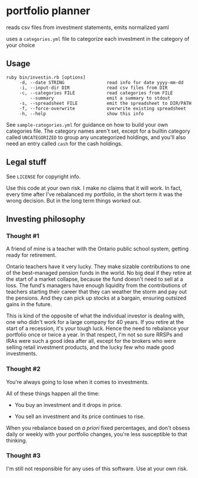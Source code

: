 # portfolio planner
reads csv files from investment statements, emits normalized yaml

uses a `categories.yml` file to categorize each investment in the category of your choice

## Usage

```
ruby bin/investin.rb [options]
     -d, --date STRING                read info for date yyyy-mm-dd
     -i, --input-dir DIR              read csv files from DIR
     -c, --categories FILE            read categories from FILE
         --summary                    emit a summary to stdout
     -s, --spreadsheet FILE           emit the spreadsheet to DIR/PATH
     -f, --force-overwrite            overwrite existing spreadsheet
     -h, --help                       show this info
```

See `sample-categories.yml` for guidance on how to build your own categories file.
The category names aren't set, except for a builtin category called `UNCATEGORIZED` to
group any uncategorized holdings, and you'll also need an entry called `cash` for
the cash holdings.

## Legal stuff

See `LICENSE` for copyright info.

Use this code at your own risk. I make no claims that it will work.
In fact, every time after I've rebalanced my portfolio, in the short term it was the wrong decision. But in the long term things worked out.

## Investing philosophy

### Thought #1

A friend of mine is a teacher with the Ontario public school system, getting ready for retirement.

Ontario teachers have it very lucky.
They make sizable contributions to one of the best-managed pension funds in the world.
No big deal if they retire at the start of a market collapse,
because the fund doesn't need to sell at a loss.
The fund's managers have enough liquidity from the contributions of teachers
starting their career that they can weather the storm and pay out the pensions.
And they can pick up stocks at a bargain, ensuring outsized gains in the future.

This is kind of the opposite of what the individual investor is dealing with,
one who didn't work for a large company for 40 years.
If you retire at the start of a recession, it's your tough luck.
Hence the need to rebalance your portfolio once or twice a year.
In that respect, I'm not so sure RRSPs and IRAs were such a good idea after all,
except for the brokers who were selling retail investment products, and the lucky few
who made good investments.

### Thought #2

You're always going to lose when it comes to investments.

All of these things happen all the time:

* You buy an investment and it drops in price.

* You sell an investment and its price continues to rise.

When you rebalance based on _a priori_ fixed percentages, and don't obsess daily or weekly with your portfolio changes,
you're less susceptible to that thinking.

### Thought #3

I'm still not responsible for any uses of this software. Use at your own risk.
